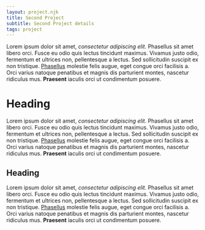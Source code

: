 ```yaml
---
layout: project.njk
title: Second Project
subtitle: Second Project details
tags: project
---
```


Lorem ipsum dolor sit amet, *consectetur adipiscing elit.* Phasellus sit amet libero orci. Fusce eu odio quis lectus tincidunt maximus. Vivamus justo odio, fermentum et ultrices non, pellentesque a lectus. Sed sollicitudin suscipit ex non tristique. [Phasellus](/) molestie felis augue, eget congue orci facilisis a. Orci varius natoque penatibus et magnis dis parturient montes, nascetur ridiculus mus. **Praesent** iaculis orci ut condimentum posuere.

# Heading 

Lorem ipsum dolor sit amet, *consectetur adipiscing elit.* Phasellus sit amet libero orci. Fusce eu odio quis lectus tincidunt maximus. Vivamus justo odio, fermentum et ultrices non, pellentesque a lectus. Sed sollicitudin suscipit ex non tristique. [Phasellus](/) molestie felis augue, eget congue orci facilisis a. Orci varius natoque penatibus et magnis dis parturient montes, nascetur ridiculus mus. **Praesent** iaculis orci ut condimentum posuere.

## Heading 

Lorem ipsum dolor sit amet, *consectetur adipiscing elit.* Phasellus sit amet libero orci. Fusce eu odio quis lectus tincidunt maximus. Vivamus justo odio, fermentum et ultrices non, pellentesque a lectus. Sed sollicitudin suscipit ex non tristique. [Phasellus](/) molestie felis augue, eget congue orci facilisis a. Orci varius natoque penatibus et magnis dis parturient montes, nascetur ridiculus mus. **Praesent** iaculis orci ut condimentum posuere.